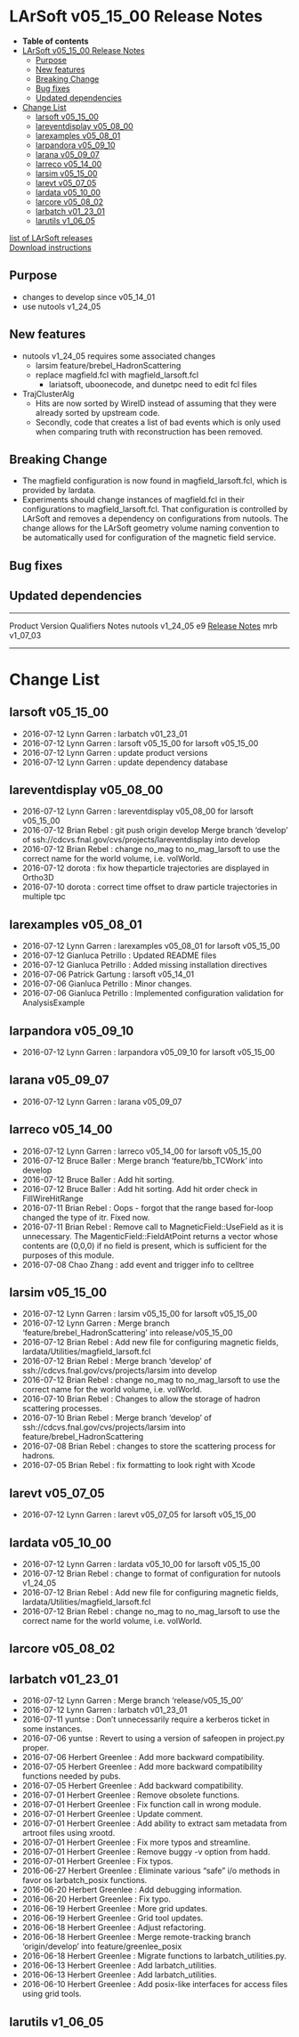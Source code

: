 LArSoft v05\_15\_00 Release Notes
======================================================================

-   **Table of contents**
-   [LArSoft v05\_15\_00 Release Notes](#LArSoft-v05_15_00-Release-Notes)
    -   [Purpose](#Purpose)
    -   [New features](#New-features)
    -   [Breaking Change](#Breaking-Change)
    -   [Bug fixes](#Bug-fixes)
    -   [Updated dependencies](#Updated-dependencies)
-   [Change List](#Change-List)
    -   [larsoft v05\_15\_00](#larsoft-v05_15_00)
    -   [lareventdisplay v05\_08\_00](#lareventdisplay-v05_08_00)
    -   [larexamples v05\_08\_01](#larexamples-v05_08_01)
    -   [larpandora v05\_09\_10](#larpandora-v05_09_10)
    -   [larana v05\_09\_07](#larana-v05_09_07)
    -   [larreco v05\_14\_00](#larreco-v05_14_00)
    -   [larsim v05\_15\_00](#larsim-v05_15_00)
    -   [larevt v05\_07\_05](#larevt-v05_07_05)
    -   [lardata v05\_10\_00](#lardata-v05_10_00)
    -   [larcore v05\_08\_02](#larcore-v05_08_02)
    -   [larbatch v01\_23\_01](#larbatch-v01_23_01)
    -   [larutils v1\_06\_05](#larutils-v1_06_05)

[list of LArSoft releases](LArSoft_release_list)\
[Download instructions](http://scisoft.fnal.gov/scisoft/bundles/larsoft/v05_15_00/larsoft-v05_15_00.html)

Purpose
--------------------

-   changes to develop since v05\_14\_01
-   use nutools v1\_24\_05

New features
------------------------------

-   nutools v1\_24\_05 requires some associated changes
    -   larsim feature/brebel\_HadronScattering
    -   replace magfield.fcl with magfield\_larsoft.fcl
        -   lariatsoft, uboonecode, and dunetpc need to edit fcl files
-   TrajClusterAlg
    -   Hits are now sorted by WireID instead of assuming that they were already sorted by upstream code.
    -   Secondly, code that creates a list of bad events which is only used when comparing truth with reconstruction has been removed.

Breaking Change
------------------------------------

-   The magfield configuration is now found in magfield\_larsoft.fcl, which is provided by lardata.
-   Experiments should change instances of magfield.fcl in their configurations to magfield\_larsoft.fcl. That configuration is controlled by LArSoft and removes a dependency on configurations from nutools. The change allows for the LArSoft geometry volume naming convention to be automatically used for configuration of the magnetic field service.

Bug fixes
------------------------

Updated dependencies
----------------------------------------------

  --------- ------------ ------------ ----------------------------------------------------------------------------------------
  Product   Version      Qualifiers   Notes
  nutools   v1\_24\_05   e9           [Release Notes](/redmine/projects/nutools/wiki/NuTools_Release_Notes#nutools-v1_24_05)
  mrb       v1\_07\_03                
  --------- ------------ ------------ ----------------------------------------------------------------------------------------

Change List
============================

larsoft v05\_15\_00
------------------------------------------

-   2016-07-12 Lynn Garren : larbatch v01\_23\_01
-   2016-07-12 Lynn Garren : larsoft v05\_15\_00 for larsoft v05\_15\_00
-   2016-07-12 Lynn Garren : update product versions
-   2016-07-12 Lynn Garren : update dependency database

lareventdisplay v05\_08\_00
----------------------------------------------------------

-   2016-07-12 Lynn Garren : lareventdisplay v05\_08\_00 for larsoft v05\_15\_00
-   2016-07-12 Brian Rebel : git push origin develop Merge branch ‘develop’ of ssh://cdcvs.fnal.gov/cvs/projects/lareventdisplay into develop
-   2016-07-12 Brian Rebel : change no\_mag to no\_mag\_larsoft to use the correct name for the world volume, i.e. volWorld.
-   2016-07-12 dorota : fix how theparticle trajectories are displayed in Ortho3D
-   2016-07-10 dorota : correct time offset to draw particle trajectories in multiple tpc

larexamples v05\_08\_01
--------------------------------------------------

-   2016-07-12 Lynn Garren : larexamples v05\_08\_01 for larsoft v05\_15\_00
-   2016-07-12 Gianluca Petrillo : Updated README files
-   2016-07-12 Gianluca Petrillo : Added missing installation directives
-   2016-07-06 Patrick Gartung : larsoft v05\_14\_01
-   2016-07-06 Gianluca Petrillo : Minor changes.
-   2016-07-06 Gianluca Petrillo : Implemented configuration validation for AnalysisExample

larpandora v05\_09\_10
------------------------------------------------

-   2016-07-12 Lynn Garren : larpandora v05\_09\_10 for larsoft v05\_15\_00

larana v05\_09\_07
----------------------------------------

-   2016-07-12 Lynn Garren : larana v05\_09\_07

larreco v05\_14\_00
------------------------------------------

-   2016-07-12 Lynn Garren : larreco v05\_14\_00 for larsoft v05\_15\_00
-   2016-07-12 Bruce Baller : Merge branch ‘feature/bb\_TCWork’ into develop
-   2016-07-12 Bruce Baller : Add hit sorting.
-   2016-07-12 Bruce Baller : Add hit sorting. Add hit order check in FillWireHitRange
-   2016-07-11 Brian Rebel : Oops - forgot that the range based for-loop changed the type of itr. Fixed now.
-   2016-07-11 Brian Rebel : Remove call to MagneticField::UseField as it is unnecessary. The MagenticField::FieldAtPoint returns a vector whose contents are (0,0,0) if no field is present, which is sufficient for the purposes of this module.
-   2016-07-08 Chao Zhang : add event and trigger info to celltree

larsim v05\_15\_00
----------------------------------------

-   2016-07-12 Lynn Garren : larsim v05\_15\_00 for larsoft v05\_15\_00
-   2016-07-12 Lynn Garren : Merge branch ‘feature/brebel\_HadronScattering’ into release/v05\_15\_00
-   2016-07-12 Brian Rebel : Add new file for configuring magnetic fields, lardata/Utilities/magfield\_larsoft.fcl
-   2016-07-12 Brian Rebel : Merge branch ‘develop’ of ssh://cdcvs.fnal.gov/cvs/projects/larsim into develop
-   2016-07-12 Brian Rebel : change no\_mag to no\_mag\_larsoft to use the correct name for the world volume, i.e. volWorld.
-   2016-07-10 Brian Rebel : Changes to allow the storage of hadron scattering processes.
-   2016-07-10 Brian Rebel : Merge branch ‘develop’ of ssh://cdcvs.fnal.gov/cvs/projects/larsim into feature/brebel\_HadronScattering
-   2016-07-08 Brian Rebel : changes to store the scattering process for hadrons.
-   2016-07-05 Brian Rebel : fix formatting to look right with Xcode

larevt v05\_07\_05
----------------------------------------

-   2016-07-12 Lynn Garren : larevt v05\_07\_05 for larsoft v05\_15\_00

lardata v05\_10\_00
------------------------------------------

-   2016-07-12 Lynn Garren : lardata v05\_10\_00 for larsoft v05\_15\_00
-   2016-07-12 Brian Rebel : change to format of configuration for nutools v1\_24\_05
-   2016-07-12 Brian Rebel : Add new file for configuring magnetic fields, lardata/Utilities/magfield\_larsoft.fcl
-   2016-07-12 Brian Rebel : change no\_mag to no\_mag\_larsoft to use the correct name for the world volume, i.e. volWorld.

larcore v05\_08\_02
------------------------------------------

larbatch v01\_23\_01
--------------------------------------------

-   2016-07-12 Lynn Garren : Merge branch ‘release/v05\_15\_00’
-   2016-07-12 Lynn Garren : larbatch v01\_23\_01
-   2016-07-11 yuntse : Don’t unnecessarily require a kerberos ticket in some instances.
-   2016-07-06 yuntse : Revert to using a version of safeopen in project.py proper.
-   2016-07-06 Herbert Greenlee : Add more backward compatibility.
-   2016-07-05 Herbert Greenlee : Add more backward compatibility functions needed by pubs.
-   2016-07-05 Herbert Greenlee : Add backward compatibility.
-   2016-07-01 Herbert Greenlee : Remove obsolete functions.
-   2016-07-01 Herbert Greenlee : Fix function call in wrong module.
-   2016-07-01 Herbert Greenlee : Update comment.
-   2016-07-01 Herbert Greenlee : Add ability to extract sam metadata from artroot files using xrootd.
-   2016-07-01 Herbert Greenlee : Fix more typos and streamline.
-   2016-07-01 Herbert Greenlee : Remove buggy -v option from hadd.
-   2016-07-01 Herbert Greenlee : Fix typos.
-   2016-06-27 Herbert Greenlee : Eliminate various “safe” i/o methods in favor os larbatch\_posix functions.
-   2016-06-20 Herbert Greenlee : Add debugging information.
-   2016-06-20 Herbert Greenlee : Fix typo.
-   2016-06-19 Herbert Greenlee : More grid updates.
-   2016-06-19 Herbert Greenlee : Grid tool updates.
-   2016-06-18 Herbert Greenlee : Adjust refactoring.
-   2016-06-18 Herbert Greenlee : Merge remote-tracking branch ‘origin/develop’ into feature/greenlee\_posix
-   2016-06-18 Herbert Greenlee : Migrate functions to larbatch\_utilities.py.
-   2016-06-13 Herbert Greenlee : Add larbatch\_utilities.
-   2016-06-13 Herbert Greenlee : Add larbatch\_utilities.
-   2016-06-10 Herbert Greenlee : Add posix-like interfaces for access files using grid tools.

larutils v1\_06\_05
------------------------------------------
